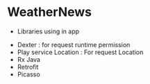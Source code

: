 # WeatherNews
+ Libraries using in app
- Dexter : for request runtime permission
- Play service Location : For request Location
- Rx Java
- Retrofit
- Picasso

